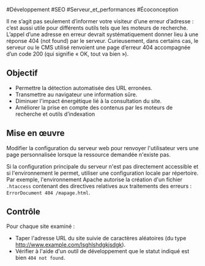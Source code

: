 
#Développement #SEO #Serveur_et_performances #Écoconception

Il ne s’agit pas seulement d’informer votre visiteur d’une erreur d’adresse : c’est aussi utile pour différents outils tels que les moteurs de recherche. L’appel d’une adresse en erreur devrait systématiquement donner lieu à une réponse 404 (not found) par le serveur. Curieusement, dans certains cas, le serveur ou le CMS utilisé renvoient une page d’erreur 404 accompagnée d’un code 200 (qui signifie « OK, tout va bien »).

Objectif
--------

*   Permettre la détection automatisée des URL erronées.
*   Transmettre au navigateur une information sûre.
*   Diminuer l'impact énergétique lié à la consultation du site.
*   Améliorer la prise en compte des contenus par les moteurs de recherche et outils d’indexation

Mise en œuvre
-------------

Modifier la configuration du serveur web pour renvoyer l'utilisateur vers une page personnalisée lorsque la ressource demandée n'existe pas.

Si la configuration principale du serveur n'est pas directement accessible et si l'environnement le permet, utiliser une configuration locale par répertoire. Par exemple, l'environnement Apache autorise la création d'un fichier `.htaccess` contenant des directives relatives aux traitements des erreurs : `ErrorDocument 404 /mapage.html`.

Contrôle
--------

Pour chaque site examiné :

*   Taper l'adresse URL du site suivie de caractères aléatoires (du type http://www.example.com/lsghlshdgkjsdgk).
*   Vérifier à l'aide d'un outil de développement que le statut indiqué est bien `404 not found`.
